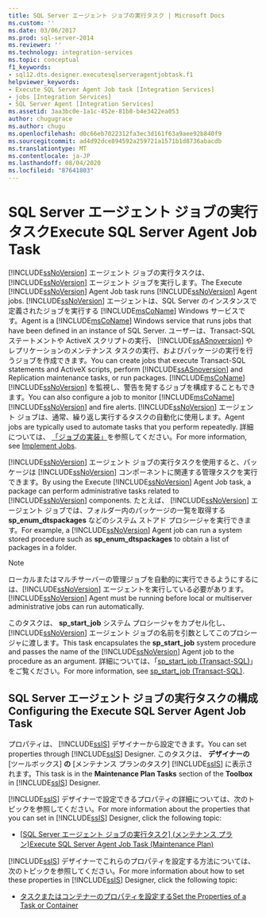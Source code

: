 ```yaml
---
title: SQL Server エージェント ジョブの実行タスク | Microsoft Docs
ms.custom: ''
ms.date: 03/06/2017
ms.prod: sql-server-2014
ms.reviewer: ''
ms.technology: integration-services
ms.topic: conceptual
f1_keywords:
- sql12.dts.designer.executesqlserveragentjobtask.f1
helpviewer_keywords:
- Execute SQL Server Agent Job task [Integration Services]
- jobs [Integration Services]
- SQL Server Agent [Integration Services]
ms.assetid: 3aa3bc0e-1a1c-452e-81b8-b4e3422ea053
author: chugugrace
ms.author: chugu
ms.openlocfilehash: d0c66eb7022312fa3ec3d161f63a9aee92b840f9
ms.sourcegitcommit: ad4d92dce894592a259721a1571b1d8736abacdb
ms.translationtype: MT
ms.contentlocale: ja-JP
ms.lasthandoff: 08/04/2020
ms.locfileid: "87641803"
---
```

# <a name="execute-sql-server-agent-job-task"></a><span data-ttu-id="3715e-102">SQL Server エージェント ジョブの実行タスク</span><span class="sxs-lookup"><span data-stu-id="3715e-102">Execute SQL Server Agent Job Task</span></span>
  <span data-ttu-id="3715e-103">[!INCLUDE[ssNoVersion](../../includes/ssnoversion-md.md)] エージェント ジョブの実行タスクは、 [!INCLUDE[ssNoVersion](../../includes/ssnoversion-md.md)] エージェント ジョブを実行します。</span><span class="sxs-lookup"><span data-stu-id="3715e-103">The Execute [!INCLUDE[ssNoVersion](../../includes/ssnoversion-md.md)] Agent Job task runs [!INCLUDE[ssNoVersion](../../includes/ssnoversion-md.md)] Agent jobs.</span></span> [!INCLUDE[ssNoVersion](../../includes/ssnoversion-md.md)] <span data-ttu-id="3715e-104">エージェントは、SQL Server のインスタンスで定義されたジョブを実行する [!INCLUDE[msCoName](../../includes/msconame-md.md)] Windows サービスです。</span><span class="sxs-lookup"><span data-stu-id="3715e-104">Agent is a [!INCLUDE[msCoName](../../includes/msconame-md.md)] Windows service that runs jobs that have been defined in an instance of SQL Server.</span></span> <span data-ttu-id="3715e-105">ユーザーは、Transact-SQL ステートメントや ActiveX スクリプトの実行、 [!INCLUDE[ssASnoversion](../../includes/ssasnoversion-md.md)] やレプリケーションのメンテナンス タスクの実行、およびパッケージの実行を行うジョブを作成できます。</span><span class="sxs-lookup"><span data-stu-id="3715e-105">You can create jobs that execute Transact-SQL statements and ActiveX scripts, perform [!INCLUDE[ssASnoversion](../../includes/ssasnoversion-md.md)] and Replication maintenance tasks, or run packages.</span></span> <span data-ttu-id="3715e-106">[!INCLUDE[msCoName](../../includes/msconame-md.md)] [!INCLUDE[ssNoVersion](../../includes/ssnoversion-md.md)] を監視し、警告を発するジョブを構成することもできます。</span><span class="sxs-lookup"><span data-stu-id="3715e-106">You can also configure a job to monitor [!INCLUDE[msCoName](../../includes/msconame-md.md)] [!INCLUDE[ssNoVersion](../../includes/ssnoversion-md.md)] and fire alerts.</span></span> [!INCLUDE[ssNoVersion](../../includes/ssnoversion-md.md)] <span data-ttu-id="3715e-107">エージェント ジョブは、通常、繰り返し実行するタスクの自動化に使用します。</span><span class="sxs-lookup"><span data-stu-id="3715e-107">Agent jobs are typically used to automate tasks that you perform repeatedly.</span></span> <span data-ttu-id="3715e-108">詳細については、 [「ジョブの実装」](../../ssms/agent/implement-jobs.md)を参照してください。</span><span class="sxs-lookup"><span data-stu-id="3715e-108">For more information, see [Implement Jobs](../../ssms/agent/implement-jobs.md).</span></span>  
  
 <span data-ttu-id="3715e-109">[!INCLUDE[ssNoVersion](../../includes/ssnoversion-md.md)] エージェント ジョブの実行タスクを使用すると、パッケージは [!INCLUDE[ssNoVersion](../../includes/ssnoversion-md.md)] コンポーネントに関連する管理タスクを実行できます。</span><span class="sxs-lookup"><span data-stu-id="3715e-109">By using the Execute [!INCLUDE[ssNoVersion](../../includes/ssnoversion-md.md)] Agent Job task, a package can perform administrative tasks related to [!INCLUDE[ssNoVersion](../../includes/ssnoversion-md.md)] components.</span></span> <span data-ttu-id="3715e-110">たとえば、 [!INCLUDE[ssNoVersion](../../includes/ssnoversion-md.md)] エージェント ジョブでは、フォルダー内のパッケージの一覧を取得する **sp_enum_dtspackages** などのシステム ストアド プロシージャを実行できます。</span><span class="sxs-lookup"><span data-stu-id="3715e-110">For example, a [!INCLUDE[ssNoVersion](../../includes/ssnoversion-md.md)] Agent job can run a system stored procedure such as **sp_enum_dtspackages** to obtain a list of packages in a folder.</span></span>  
  
> [!NOTE]  
>  <span data-ttu-id="3715e-111">ローカルまたはマルチサーバーの管理ジョブを自動的に実行できるようにするには、[!INCLUDE[ssNoVersion](../../includes/ssnoversion-md.md)] エージェントを実行している必要があります。</span><span class="sxs-lookup"><span data-stu-id="3715e-111">[!INCLUDE[ssNoVersion](../../includes/ssnoversion-md.md)] Agent must be running before local or multiserver administrative jobs can run automatically.</span></span>  
  
 <span data-ttu-id="3715e-112">このタスクは、 **sp_start_job** システム プロシージャをカプセル化し、 [!INCLUDE[ssNoVersion](../../includes/ssnoversion-md.md)] エージェント ジョブの名前を引数としてこのプロシージャに渡します。</span><span class="sxs-lookup"><span data-stu-id="3715e-112">This task encapsulates the **sp_start_job** system procedure and passes the name of the [!INCLUDE[ssNoVersion](../../includes/ssnoversion-md.md)] Agent job to the procedure as an argument.</span></span> <span data-ttu-id="3715e-113">詳細については、「[sp_start_job &#40;Transact-SQL&#41;](/sql/relational-databases/system-stored-procedures/sp-start-job-transact-sql)」をご覧ください。</span><span class="sxs-lookup"><span data-stu-id="3715e-113">For more information, see [sp_start_job &#40;Transact-SQL&#41;](/sql/relational-databases/system-stored-procedures/sp-start-job-transact-sql).</span></span>  
  
## <a name="configuring-the-execute-sql-server-agent-job-task"></a><span data-ttu-id="3715e-114">SQL Server エージェント ジョブの実行タスクの構成</span><span class="sxs-lookup"><span data-stu-id="3715e-114">Configuring the Execute SQL Server Agent Job Task</span></span>  
 <span data-ttu-id="3715e-115">プロパティは、 [!INCLUDE[ssIS](../../../includes/ssis-md.md)] デザイナーから設定できます。</span><span class="sxs-lookup"><span data-stu-id="3715e-115">You can set properties through [!INCLUDE[ssIS](../../../includes/ssis-md.md)] Designer.</span></span> <span data-ttu-id="3715e-116">このタスクは、 **デザイナーの** [ツールボックス] **の** [メンテナンス プランのタスク] [!INCLUDE[ssIS](../../../includes/ssis-md.md)] に表示されます。</span><span class="sxs-lookup"><span data-stu-id="3715e-116">This task is in the **Maintenance Plan Tasks** section of the **Toolbox** in [!INCLUDE[ssIS](../../../includes/ssis-md.md)] Designer.</span></span>  
  
 <span data-ttu-id="3715e-117">[!INCLUDE[ssIS](../../../includes/ssis-md.md)] デザイナーで設定できるプロパティの詳細については、次のトピックを参照してください。</span><span class="sxs-lookup"><span data-stu-id="3715e-117">For more information about the properties that you can set in [!INCLUDE[ssIS](../../../includes/ssis-md.md)] Designer, click the following topic:</span></span>  
  
-   <span data-ttu-id="3715e-118">[[SQL Server エージェント ジョブの実行タスク] (メンテナンス プラン)](../../relational-databases/maintenance-plans/execute-sql-server-agent-job-task-maintenance-plan.md)</span><span class="sxs-lookup"><span data-stu-id="3715e-118">[Execute SQL Server Agent Job Task &#40;Maintenance Plan&#41;](../../relational-databases/maintenance-plans/execute-sql-server-agent-job-task-maintenance-plan.md)</span></span>  
  
 <span data-ttu-id="3715e-119">[!INCLUDE[ssIS](../../../includes/ssis-md.md)] デザイナーでこれらのプロパティを設定する方法については、次のトピックを参照してください。</span><span class="sxs-lookup"><span data-stu-id="3715e-119">For more information about how to set these properties in [!INCLUDE[ssIS](../../../includes/ssis-md.md)] Designer, click the following topic:</span></span>  
  
-   [<span data-ttu-id="3715e-120">タスクまたはコンテナーのプロパティを設定する</span><span class="sxs-lookup"><span data-stu-id="3715e-120">Set the Properties of a Task or Container</span></span>](../set-the-properties-of-a-task-or-container.md)  
  
  
